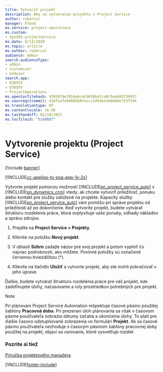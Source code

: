 ```yaml
---
title: Vytvoriť projekt
description: Ako na vytvorenie projektu v Project Service
author: ruhercul
manager: kfend
ms.service: project-operations
ms.custom:
- dyn365-projectservice
ms.date: 8/13/2020
ms.topic: article
ms.author: ruhercul
audience: Admin
search.audienceType:
- admin
- customizer
- enduser
search.app:
- D365CE
- D365PS
- ProjectOperations
ms.openlocfilehash: 93958f8e7654ebc4cb038ba7ca0c5e4e02f39937
ms.sourcegitcommit: 418fa1fe9d605b8faccc2d5dee1b04b4e753f194
ms.translationtype: HT
ms.contentlocale: sk-SK
ms.lasthandoff: 02/10/2021
ms.locfileid: "5148887"
---
```

# <a name="create-a-project-project-service"></a>Vytvorenie projektu (Project Service)

[!include [banner](../includes/psa-now-project-operations.md)]

[!INCLUDE[cc-applies-to-psa-app-1x-2x](../includes/cc-applies-to-psa-app-1x-2x.md)]

Vytvorte projekt pomocou možnosti [!INCLUDE[pn_project_service_auto](../includes/pn-project-service-auto.md)] v [!INCLUDE[pn_dynamics_crm](../includes/pn-dynamics-crm.md)] vtedy, ak chcete vytvoriť príležitosť, ponuku alebo kontakt pre služby založené na projekte. Kapacity služby [!INCLUDE[pn_project_service_auto](../includes/pn-project-service-auto.md)] vám pomôžu pri správe projektu od príležitosti až po dokončenie. Keď vytvoríte projekt, budete vytvárať štruktúru rozdelenia práce, ktorá ovplyvňuje vaše ponuky, odhady nákladov a správu zdrojov.  
  
1.  Prejdite na **Project Service > Projekty**.  
  
2.  Kliknite na položku **Nový projekt**.  
  
3.  V oblasti **Súhrn** zadajte názov pre svoj projekt a potom vyplniť čo najviac podrobností, ako môžete. Povinné položky sú označené červenou hviezdičkou (*).  
  
4.  Kliknite na tlačidlo **Uložiť** a vytvorte projekt, aby ste mohli pokračovať v jeho úprave.  
  
Ďalšie, budete vytvárať štruktúru rozdelenia práce pre váš projekt, kde zadefinujete úlohy, načasovanie a roly prostriedkov potrebných pre projekt.  

> [!NOTE]
> Pri plánovaní Project Service Automation rešpektuje časové pásmo použitej šablóny **Pracovná doba**. Pri prezeraní úloh plánovania sa však v časovom pásme používateľa zobrazia dátumy začatia a ukončenia úlohy. To platí pre ďalšie časovo odstupňované zobrazenia vo formulári **Projekt**. Ak sa časové pásmo používateľa nezhoduje s časovým pásmom šablóny pracovnej doby použitej na projekt, objaví sa varovanie, ktoré vysvetľuje rozdiel. 
  
### <a name="see-also"></a>Pozrite si tiež  
 [Príručka projektového manažéra](../psa/project-manager-guide.md)


[!INCLUDE[footer-include](../includes/footer-banner.md)]
